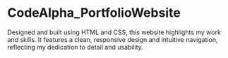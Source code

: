 # CodeAlpha_PortfolioWebsite
Designed and built using HTML and CSS, this website highlights my work and skills. It features a clean, responsive design and intuitive navigation, reflecting my dedication to detail and usability.
